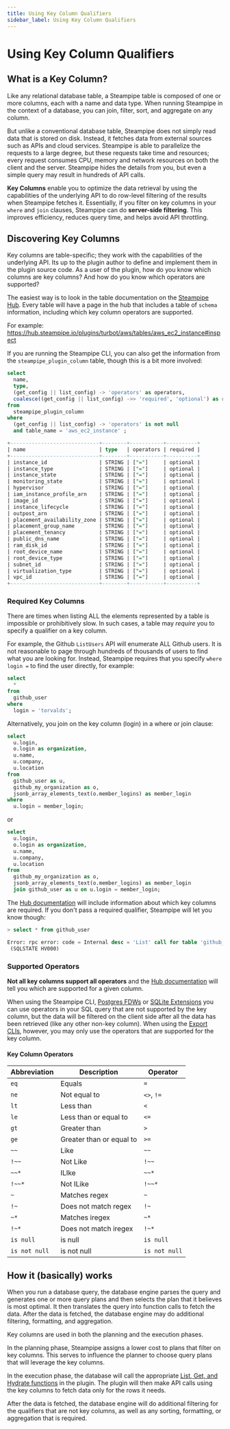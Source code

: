 ```yaml
---
title: Using Key Column Qualifiers
sidebar_label: Using Key Column Qualifiers
---
```


# Using Key Column Qualifiers


## What is a Key Column?
Like any relational database table, a Steampipe table is composed of one or more columns, each with a name and data type.  When running Steampipe in the context of a database, you can join, filter, sort, and aggregate on any column.

But unlike a conventional database table, Steampipe does not simply read data that is stored on disk.  Instead, it fetches data from external sources such as APIs and cloud services.  Steampipe is able to parallelize the requests to a large degree, but these requests take time and resources; every request consumes CPU, memory and network resources on both the client and the server.  Steampipe hides the details from you, but even a simple query may result in hundreds of API calls.

**Key Columns** enable you to optimize the data retrieval by using the capabilities of the underlying API to do row-level filtering of the results when Steampipe fetches it.  Essentially, if you filter on key columns in your `where` and `join` clauses, Steampipe can do **server-side filtering**.  This improves efficiency, reduces query time, and helps avoid API throttling.


## Discovering Key Columns

Key columns are table-specific; they work with the capabilities of the underlying API.  Its up to the plugin author to define and implement them in the plugin source code.  As a user of the plugin, how do you know which columns are key columns?  And how do you know which operators are supported?

The easiest way is to look in the table documentation on the [Steampipe Hub](https://hub.steampipe.io/plugins).  Every table will have a page in the hub that includes a table of `schema` information, including which key column operators are supported.  

For example: 
https://hub.steampipe.io/plugins/turbot/aws/tables/aws_ec2_instance#inspect  

<!--
[ screen shot here?]
-->

If you are running the Steampipe CLI, you can also get the information from the `steampipe_plugin_column` table, though this is a bit more involved:

```sql
select
  name,
  type,
  (get_config || list_config) -> 'operators' as operators,
  coalesce((get_config || list_config) ->> 'required', 'optional') as required
from 
  steampipe_plugin_column
where
  (get_config || list_config) -> 'operators' is not null
  and table_name = 'aws_ec2_instance' ;
```

```sql
+-----------------------------+--------+-----------+----------+
| name                        | type   | operators | required |
+-----------------------------+--------+-----------+----------+
| instance_id                 | STRING | ["="]     | optional |
| instance_type               | STRING | ["="]     | optional |
| instance_state              | STRING | ["="]     | optional |
| monitoring_state            | STRING | ["="]     | optional |
| hypervisor                  | STRING | ["="]     | optional |
| iam_instance_profile_arn    | STRING | ["="]     | optional |
| image_id                    | STRING | ["="]     | optional |
| instance_lifecycle          | STRING | ["="]     | optional |
| outpost_arn                 | STRING | ["="]     | optional |
| placement_availability_zone | STRING | ["="]     | optional |
| placement_group_name        | STRING | ["="]     | optional |
| placement_tenancy           | STRING | ["="]     | optional |
| public_dns_name             | STRING | ["="]     | optional |
| ram_disk_id                 | STRING | ["="]     | optional |
| root_device_name            | STRING | ["="]     | optional |
| root_device_type            | STRING | ["="]     | optional |
| subnet_id                   | STRING | ["="]     | optional |
| virtualization_type         | STRING | ["="]     | optional |
| vpc_id                      | STRING | ["="]     | optional |
+-----------------------------+--------+-----------+----------+
```


### Required Key Columns
There are times when listing ALL the elements represented by a table is impossible or prohibitively slow. In such cases, a table may *require* you to specify a qualifier on a key column. 

For example, the Github `ListUsers` API will enumerate ALL Github users. It is not reasonable to page through hundreds of thousands of users to find what you are looking for. Instead, Steampipe requires that you specify `where login =` to find the user directly, for example:

```sql
select
  *
from
  github_user
where
  login = 'torvalds';
```


Alternatively, you join on the key column (login) in a where or join clause:

```sql
select
  u.login,
  o.login as organization,
  u.name,
  u.company,
  u.location
from
  github_user as u,
  github_my_organization as o,
  jsonb_array_elements_text(o.member_logins) as member_login
where
  u.login = member_login;
```

or

```sql
select
  u.login,
  o.login as organization,
  u.name,
  u.company,
  u.location
from
  github_my_organization as o,
  jsonb_array_elements_text(o.member_logins) as member_login
  join github_user as u on u.login = member_login;
```

The [Hub documentation](https://hub.steampipe.io/plugins) will include information about which key columns are required.  If you don't pass a required qualifier, Steampipe will let you know though:
```sql
> select * from github_user

Error: rpc error: code = Internal desc = 'List' call for table 'github_user' is missing 1 required qual: column:'login' operator: =
 (SQLSTATE HV000)

```


### Supported Operators

**Not all key columns support all operators** and the [Hub documentation](https://hub.steampipe.io/plugins) will tell you which are supported for a given column.  

When using the Steampipe CLI, [Postgres FDWs](/docs/steampipe_postgres/index) or [SQLite Extensions](/docs/steampipe_sqlite/index) you can use operators in your SQL query that are not supported by the key column, but the data will be filtered on the client side after all the data has been retrieved (like any other non-key column).  When using the [Export CLIs](/docs/steampipe_export/index), however, you may only use the operators that are supported for the key column.

#### Key Column Operators

| Abbreviation | Description        | Operator
|--------|--------------------------|-------
| `eq`   | Equals                   | `=`
| `ne`   | Not equal to             | `<>`, `!=`
| `lt`   | Less than                | `<`
| `le`   | Less than or equal to    | `<=`
| `gt`   | Greater than             | `>`
| `ge`   | Greater than or equal to | `>=`
| `~~`   | Like                     | `~~`
| `!~~`  | Not Like                 | `!~~`
| `~~*`  | ILIke                    | `~~*`
| `!~~*` | Not ILike                | `!~~*`
| `~`    | Matches regex            | `~`
| `!~`   | Does not match regex     | `!~`
| `~*`   | Matches iregex           | `~*`
| `!~*`  | Does not match iregex    | `!~*`
| `is null`| is null                | `is null`
| `is not null` | is not null       | `is not null`


## How it (basically) works

When you run a database query, the database engine parses the query and generates one or more query plans and then selects the plan that it believes is most optimal.  It then translates the query into function calls to fetch the data. After the data is fetched, the database engine may do additional filtering, formatting, and aggregation.

Key columns are used in both the planning and the execution phases.  

In the planning phase, Steampipe assigns a lower cost to plans that filter on key columns.  This serves to influence the planner to choose query plans that will leverage the key columns.

In the execution phase, the database will call the appropriate [List, Get, and Hydrate functions](/docs/develop/writing-plugins#hydrate-functions) in the plugin. The plugin will then make API calls using the key columns to fetch data only for the rows it needs. 

After the data is fetched, the database engine will do additional filtering for the qualifiers that are not key columns, as well as any sorting, formatting, or aggregation that is required.